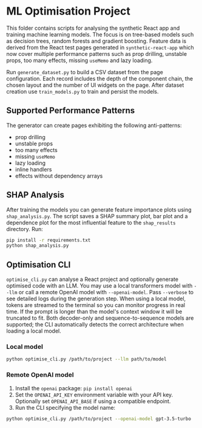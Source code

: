 # ML Optimisation Project

This folder contains scripts for analysing the synthetic React app and training
machine learning models. The focus is on tree-based models such as decision
trees, random forests and gradient boosting. Feature data is derived from the
React test pages generated in `synthetic-react-app` which now cover multiple
performance patterns such as prop drilling, unstable props, too many effects,
missing `useMemo` and lazy loading.

Run `generate_dataset.py` to build a CSV dataset from the page configuration.
Each record includes the depth of the component chain, the chosen layout and the
number of UI widgets on the page. After dataset creation use `train_models.py`
to train and persist the models.

## Supported Performance Patterns
The generator can create pages exhibiting the following anti-patterns:
- prop drilling
- unstable props
- too many effects
- missing `useMemo`
- lazy loading
- inline handlers
- effects without dependency arrays

## SHAP Analysis

After training the models you can generate feature importance plots using
`shap_analysis.py`. The script saves a SHAP summary plot, bar plot and a
dependence plot for the most influential feature to the `shap_results`
directory. Run:

```bash
pip install -r requirements.txt
python shap_analysis.py
```

## Optimisation CLI

`optimise_cli.py` can analyse a React project and optionally generate optimised
code with an LLM. You may use a local transformers model with `--llm` or call a
remote OpenAI model with `--openai-model`. Pass `--verbose` to see detailed logs
during the generation step. When using a local model, tokens are streamed to the
terminal so you can monitor progress in real time. If the prompt is longer than
the model's context window it will be truncated to fit. Both decoder-only and
sequence-to-sequence models are supported; the CLI automatically detects the
correct architecture when loading a local model.


### Local model

```bash
python optimise_cli.py /path/to/project --llm path/to/model
```

### Remote OpenAI model

1. Install the `openai` package: `pip install openai`
2. Set the `OPENAI_API_KEY` environment variable with your API key. Optionally
   set `OPENAI_API_BASE` if using a compatible endpoint.
3. Run the CLI specifying the model name:

```bash
python optimise_cli.py /path/to/project --openai-model gpt-3.5-turbo
```
